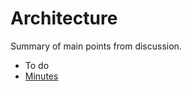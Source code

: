 # Architecture
Summary of main points from discussion.

- To do
- [Minutes](https://www.w3.org/2023/09/15-wot-minutes.html#t05)

